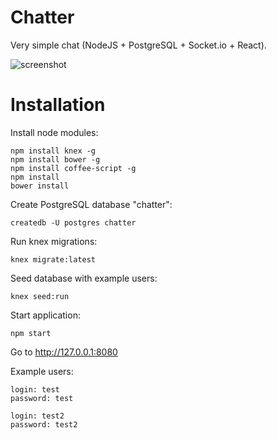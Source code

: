 # Chatter

Very simple chat (NodeJS + PostgreSQL + Socket.io + React).

![screenshot](http://i.imgur.com/isrZbtF.png)

# Installation

Install node modules:

    npm install knex -g
    npm install bower -g
    npm install coffee-script -g
    npm install
    bower install

Create PostgreSQL database "chatter":
    
    createdb -U postgres chatter

Run knex migrations:
    
    knex migrate:latest

Seed database with example users:

    knex seed:run

Start application:
    
    npm start

Go to http://127.0.0.1:8080

Example users:

    login: test
    password: test

    login: test2
    password: test2
